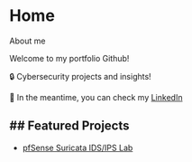 # Home
About me


Welcome to my portfolio Github!

🔒 Cybersecurity projects and insights!  

📌 In the meantime, you can check my [LinkedIn](https://www.linkedin.com/in/thiago-w/)

## ## Featured Projects

- [pfSense Suricata IDS/IPS Lab](https://github.com/thiagotw/pfSense-Suricata-IDS-IPS)

